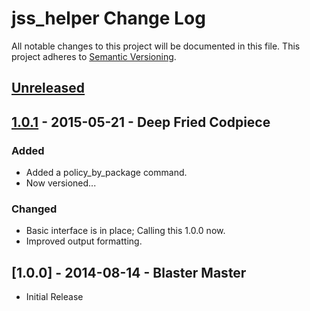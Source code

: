 # jss_helper Change Log

All notable changes to this project will be documented in this file. This project adheres to [Semantic Versioning](http://semver.org/).


## [Unreleased][unreleased]

## [1.0.1] - 2015-05-21 - Deep Fried Codpiece

### Added

- Added a policy_by_package command.
- Now versioned...

### Changed

- Basic interface is in place; Calling this 1.0.0 now.
- Improved output formatting.

## [1.0.0] - 2014-08-14 - Blaster Master

- Initial Release

[unreleased]: https://github.com/sheagcraig/jss_helper/compare/v1.0.1...HEAD
[1.0.1]: https://github.com/sheagcraig/jss_helper/compare/v1.0...v1.0.1

